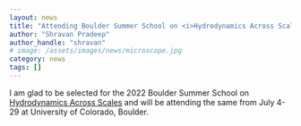 ```yaml
---
layout: news
title: "Attending Boulder Summer School on <i>Hydrodynamics Across Scales</i> during summer"
author: "Shravan Pradeep"
author_handle: "shravan"
# image: /assets/images/news/microscope.jpg
category: news
tags: []
---
```

I am glad to be selected for the 2022 Boulder Summer School on [Hydrodynamics Across Scales](https://boulderschool.yale.edu/2022/boulder-school-2022) and will be attending the same from July 4-29 at University of Colorado, Boulder. 